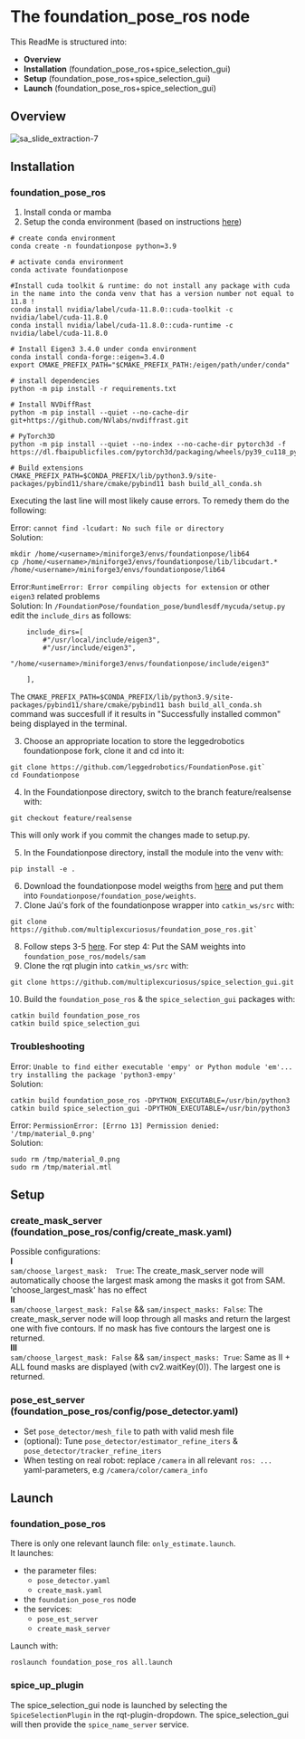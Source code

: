 # The foundation_pose_ros node
This ReadMe is structured into:
* **Overview** 
* **Installation** (foundation_pose_ros+spice_selection_gui)
* **Setup** (foundation_pose_ros+spice_selection_gui)
* **Launch** (foundation_pose_ros+spice_selection_gui)


## Overview
![sa_slide_extraction-7](https://github.com/user-attachments/assets/c232ff90-586b-401d-b2fb-4ca687f82a6d)

## Installation
### foundation_pose_ros  

1. Install conda or mamba  
2. Setup the conda environment (based on instructions [here](https://github.com/leggedrobotics/foundation_pose_ros))
```
# create conda environment
conda create -n foundationpose python=3.9 

# activate conda environment
conda activate foundationpose

#Install cuda toolkit & runtime: do not install any package with cuda in the name into the conda venv that has a version number not equal to 11.8 !
conda install nvidia/label/cuda-11.8.0::cuda-toolkit -c nvidia/label/cuda-11.8.0
conda install nvidia/label/cuda-11.8.0::cuda-runtime -c nvidia/label/cuda-11.8.0

# Install Eigen3 3.4.0 under conda environment
conda install conda-forge::eigen=3.4.0
export CMAKE_PREFIX_PATH="$CMAKE_PREFIX_PATH:/eigen/path/under/conda"

# install dependencies
python -m pip install -r requirements.txt

# Install NVDiffRast
python -m pip install --quiet --no-cache-dir git+https://github.com/NVlabs/nvdiffrast.git

# PyTorch3D
python -m pip install --quiet --no-index --no-cache-dir pytorch3d -f https://dl.fbaipublicfiles.com/pytorch3d/packaging/wheels/py39_cu118_pyt200/download.html

# Build extensions
CMAKE_PREFIX_PATH=$CONDA_PREFIX/lib/python3.9/site-packages/pybind11/share/cmake/pybind11 bash build_all_conda.sh
 ```

Executing the last line will most likely cause errors. To remedy them do the following:  

Error: `cannot find -lcudart: No such file or directory`  
Solution:  
```
mkdir /home/<username>/miniforge3/envs/foundationpose/lib64
cp /home/<username>/miniforge3/envs/foundationpose/lib/libcudart.* /home/<username>/miniforge3/envs/foundationpose/lib64 
```

Error:`RuntimeError: Error compiling objects for extension` or other `eigen3` related problems  
Solution: 
In `/FoundationPose/foundation_pose/bundlesdf/mycuda/setup.py` edit the `include_dirs` as follows:
```
    include_dirs=[
        #"/usr/local/include/eigen3",
        #"/usr/include/eigen3",
        "/home/<username>/miniforge3/envs/foundationpose/include/eigen3"

    ],
```
The `CMAKE_PREFIX_PATH=$CONDA_PREFIX/lib/python3.9/site-packages/pybind11/share/cmake/pybind11 bash build_all_conda.sh` command was succesfull if it results in 
"Successfully installed common" being displayed in the terminal.

3.  Choose an appropriate location to store the leggedrobotics foundationpose fork, clone it and cd into it:
```
git clone https://github.com/leggedrobotics/FoundationPose.git`
cd Foundationpose
```
4. In the Foundationpose directory, switch to the branch feature/realsense  with:
```
git checkout feature/realsense
```
This will only work if you commit the changes made to setup.py.  

5. In the Foundationpose directory, install the module into the venv with: 
```
pip install -e .
```
6. Download the foundationpose model weigths from [here](https://drive.google.com/drive/folders/1DFezOAD0oD1BblsXVxqDsl8fj0qzB82i) and put them into `Foundationpose/foundation_pose/weights`.
7. Clone Jaú's fork of the foundationpose wrapper into `catkin_ws/src` with:
```
git clone https://github.com/multiplexcuriosus/foundation_pose_ros.git`
```
8. Follow steps 3-5 [here](https://github.com/leggedrobotics/foundation_pose_ros). For step 4: Put the SAM weights into `foundation_pose_ros/models/sam`
9. Clone the rqt plugin into `catkin_ws/src` with:
```
git clone https://github.com/multiplexcuriosus/spice_selection_gui.git
```
10. Build the `foundation_pose_ros` & the `spice_selection_gui` packages with:
```
catkin build foundation_pose_ros
catkin build spice_selection_gui
```  
### Troubleshooting 
Error: `Unable to find either executable 'empy' or Python module 'em'...  try installing the package 'python3-empy'`   
Solution:  
```
catkin build foundation_pose_ros -DPYTHON_EXECUTABLE=/usr/bin/python3
catkin build spice_selection_gui -DPYTHON_EXECUTABLE=/usr/bin/python3
```  
Error: `PermissionError: [Errno 13] Permission denied: '/tmp/material_0.png'`  
Solution:  
```
sudo rm /tmp/material_0.png
sudo rm /tmp/material.mtl
```

## Setup
### create_mask_server (foundation_pose_ros/config/create_mask.yaml) ###  
Possible configurations:  
**I**     
`sam/choose_largest_mask:  True`: The create_mask_server node will automatically choose the largest mask among the masks it got from SAM. 'choose_largest_mask' has no effect  
**II**     
`sam/choose_largest_mask: False` && `sam/inspect_masks: False`: The create_mask_server node will loop through all masks and return the largest one with five contours. If no mask has five contours the largest one is returned.  
**III**   
`sam/choose_largest_mask: False` && `sam/inspect_masks: True`: Same as II + ALL found masks are displayed (with cv2.waitKey(0)). The largest one is returned.
### pose_est_server (foundation_pose_ros/config/pose_detector.yaml)
* Set `pose_detector/mesh_file` to path with valid mesh file
* (optional): Tune `pose_detector/estimator_refine_iters` & `pose_detector/tracker_refine_iters`
* When testing on real robot: replace `/camera` in all relevant `ros: ...` yaml-parameters, e.g `/camera/color/camera_info`

## Launch
### foundation_pose_ros
There is only one relevant launch file: `only_estimate.launch`.   
It launches:
* the parameter files:  
  * `pose_detector.yaml`
  * `create_mask.yaml`  
* the `foundation_pose_ros` node
* the services:  
  * `pose_est_server` 
  * `create_mask_server`   

Launch with:
```
roslaunch foundation_pose_ros all.launch
```
### spice_up_plugin
The spice_selection_gui node is launched by selecting the `SpiceSelectionPlugin` in the rqt-plugin-dropdown. The spice_selection_gui will then provide the `spice_name_server` service.






